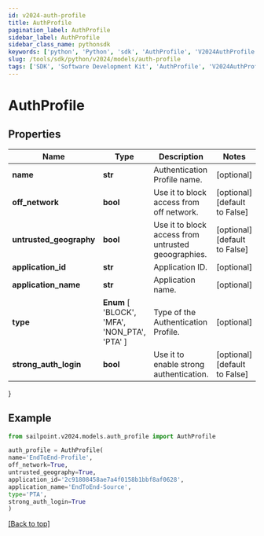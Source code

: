 ```yaml
---
id: v2024-auth-profile
title: AuthProfile
pagination_label: AuthProfile
sidebar_label: AuthProfile
sidebar_class_name: pythonsdk
keywords: ['python', 'Python', 'sdk', 'AuthProfile', 'V2024AuthProfile']
slug: /tools/sdk/python/v2024/models/auth-profile
tags: ['SDK', 'Software Development Kit', 'AuthProfile', 'V2024AuthProfile']
---
```


# AuthProfile

## Properties

| Name | Type | Description | Notes |
| --- | --- | --- | --- |
| **name** | **str** | Authentication Profile name. | [optional] |
| **off_network** | **bool** | Use it to block access from off network. | [optional] [default to False] |
| **untrusted_geography** | **bool** | Use it to block access from untrusted geoographies. | [optional] [default to False] |
| **application_id** | **str** | Application ID. | [optional] |
| **application_name** | **str** | Application name. | [optional] |
| **type** | **Enum** [ 'BLOCK', 'MFA', 'NON_PTA', 'PTA' ] | Type of the Authentication Profile. | [optional] |
| **strong_auth_login** | **bool** | Use it to enable strong authentication. | [optional] [default to False] |

}

## Example

```python
from sailpoint.v2024.models.auth_profile import AuthProfile

auth_profile = AuthProfile(
name='EndToEnd-Profile',
off_network=True,
untrusted_geography=True,
application_id='2c91808458ae7a4f0158b1bbf8af0628',
application_name='EndToEnd-Source',
type='PTA',
strong_auth_login=True
)

```

[[Back to top]](#)
